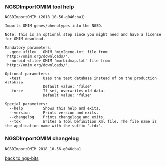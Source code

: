 ### NGSDImportOMIM tool help
	NGSDImportOMIM (2018_10-56-g046cba1)
	
	Imports OMIM genes/phenotypes into the NGSD.
	
	Note: This is an optional step since you might need and have a license for OMIM download.
	
	Mandatory parameters:
	  -gene <file>   OMIM 'mim2gene.txt' file from 'http://omim.org/downloads/'.
	  -morbid <file> OMIM 'morbidmap.txt' file from 'http://omim.org/downloads/'.
	
	Optional parameters:
	  -test          Uses the test database instead of on the production database.
	                 Default value: 'false'
	  -force         If set, overwrites old data.
	                 Default value: 'false'
	
	Special parameters:
	  --help         Shows this help and exits.
	  --version      Prints version and exits.
	  --changelog    Prints changeloge and exits.
	  --tdx          Writes a Tool Definition Xml file. The file name is the application name with the suffix '.tdx'.
	
### NGSDImportOMIM changelog
	NGSDImportOMIM 2018_10-56-g046cba1
	
[back to ngs-bits](https://github.com/imgag/ngs-bits)